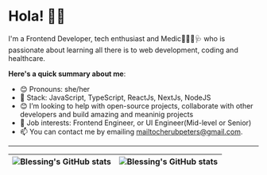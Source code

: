 # Hola! 👋🏾


I'm a Frontend Developer, tech enthusiast and Medic👩🏽‍🔬🩺 who is passionate about learning all there is to web development, coding and healthcare.

**Here's a quick summary about me**:

- 😊 Pronouns: she/her
- 🌱 Stack: JavaScript, TypeScript, ReactJs, NextJs, NodeJS
- 😊 I’m looking to help with open-source projects, collaborate with other developers and build amazing and meaninig projects
- 💼 Job interests: Frontend Engineer, or UI Engineer(Mid-level or Senior)
- 📫 You can contact me by emailing mailtocherubpeters@gmail.com.

---

| <img align="center" src="https://github-readme-stats.vercel.app/api?username=blessingpeters&show_icons=true&include_all_commits=true&hide_border=true" alt="Blessing's GitHub stats" /> | <img align="center" src="https://github-readme-stats.vercel.app/api/top-langs/?username=blessingpeters&langs_count=8&layout=compact&hide_border=true" alt="Blessing's GitHub stats" /> |
| ------------- | ------------- |
